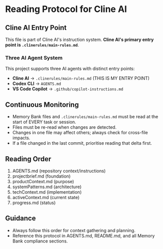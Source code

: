# Reading Protocol for Cline AI

## Cline AI Entry Point

This file is part of Cline AI's instruction system. **Cline AI's primary entry point is `.clinerules/main-rules.md`**.

### Three AI Agent System

This project supports three AI agents with distinct entry points:

- **Cline AI** → `.clinerules/main-rules.md` (THIS IS MY ENTRY POINT)
- **Codex CLI** → `AGENTS.md`
- **VS Code Copilot** → `.github/copilot-instructions.md`

## Continuous Monitoring

- Memory Bank files and `.clinerules/main-rules.md` must be read at the start of EVERY task or session.
- Files must be re-read when changes are detected.
- Changes in one file may affect others; always check for cross-file impacts.
- If a file changed in the last commit, prioritise reading that delta first.

## Reading Order

1. AGENTS.md (repository context/instructions)
2. projectbrief.md (foundation)
3. productContext.md (purpose)
4. systemPatterns.md (architecture)
5. techContext.md (implementation)
6. activeContext.md (current state)
7. progress.md (status)

## Guidance

- Always follow this order for context gathering and planning.
- Reference this protocol in AGENTS.md, README.md, and all Memory Bank compliance sections.
